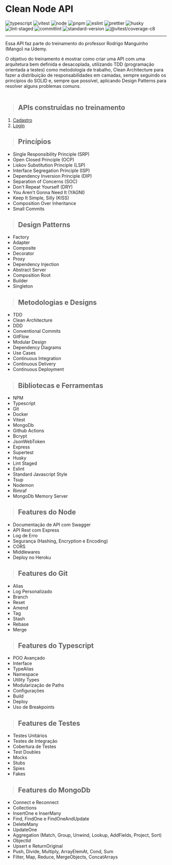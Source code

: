 # **Clean Node API**

![typescript](https://img.shields.io/badge/typescript-4.9.5-blue) ![vitest](https://img.shields.io/badge/vitest-0.28.5-red) ![node](https://img.shields.io/badge/node-v18.12.0-green) ![pnpm](https://img.shields.io/badge/pnpm-7.26.2-yellow) ![eslint](https://img.shields.io/badge/eslint-8.0.1-orange) ![prettier](https://img.shields.io/badge/prettier-2.4.1-purple) ![husky](https://img.shields.io/badge/husky-2.8.4-brightgreen) ![lint-staged](https://img.shields.io/badge/lint--staged-13.1.2-blueviolet) ![commitlint](https://img.shields.io/badge/commitlint-13.2.0-ff69b4) ![standard-version](https://img.shields.io/badge/standard--version-34.0.0-ff69b4) ![@vitest/coverage-c8](https://img.shields.io/badge/coverage--c8-0.28.5-ff69b4)

---

Essa API faz parte do treinamento do professor Rodrigo Manguinho (Mango) na Udemy.

O objetivo do treinamento é mostrar como criar uma API com uma arquitetura bem definida e desacoplada, utilizando TDD (programação orientada a testes) como metodologia de trabalho, Clean Architecture para fazer a distribuição de responsabilidades em camadas, sempre seguindo os princípios do SOLID e, sempre que possível, aplicando Design Patterns para resolver alguns problemas comuns.
<br /><br />

> ## APIs construídas no treinamento

1. [Cadastro](.docs/requirements/signup.md)
2. [Login](.docs/requirements/login.md)

> ## Princípios

- Single Responsibility Principle (SRP)
- Open Closed Principle (OCP)
- Liskov Substitution Principle (LSP)
- Interface Segregation Principle (ISP)
- Dependency Inversion Principle (DIP)
- Separation of Concerns (SOC)
- Don't Repeat Yourself (DRY)
- You Aren't Gonna Need It (YAGNI)
- Keep It Simple, Silly (KISS)
- Composition Over Inheritance
- Small Commits

> ## Design Patterns

- Factory
- Adapter
- Composite
- Decorator
- Proxy
- Dependency Injection
- Abstract Server
- Composition Root
- Builder
- Singleton

> ## Metodologias e Designs

- TDD
- Clean Architecture
- DDD
- Conventional Commits
- GitFlow
- Modular Design
- Dependency Diagrams
- Use Cases
- Continuous Integration
- Continuous Delivery
- Continuous Deployment

> ## Bibliotecas e Ferramentas

- NPM
- Typescript
- Git
- Docker
- Vitest
- MongoDb
- Github Actions
- Bcrypt
- JsonWebToken
- Express
- Supertest
- Husky
- Lint Staged
- Eslint
- Standard Javascript Style
- Tsup
- Nodemon
- Rimraf
- MongoDb Memory Server

> ## Features do Node

- Documentação de API com Swagger
- API Rest com Express
- Log de Erro
- Segurança (Hashing, Encryption e Encoding)
- CORS
- Middlewares
- Deploy no Heroku

> ## Features do Git

- Alias
- Log Personalizado
- Branch
- Reset
- Amend
- Tag
- Stash
- Rebase
- Merge

> ## Features do Typescript

- POO Avançado
- Interface
- TypeAlias
- Namespace
- Utility Types
- Modularização de Paths
- Configurações
- Build
- Deploy
- Uso de Breakpoints

> ## Features de Testes

- Testes Unitários
- Testes de Integração
- Cobertura de Testes
- Test Doubles
- Mocks
- Stubs
- Spies
- Fakes

> ## Features do MongoDb

- Connect e Reconnect
- Collections
- InsertOne e InserMany
- Find, FindOne e FindOneAndUpdate
- DeleteMany
- UpdateOne
- Aggregation (Match, Group, Unwind, Lookup, AddFields, Project, Sort)
- ObjectId
- Upsert e ReturnOriginal
- Push, Divide, Multiply, ArrayElemAt, Cond, Sum
- Filter, Map, Reduce, MergeObjects, ConcatArrays
